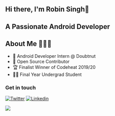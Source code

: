 ## Hi there, I'm Robin Singh👋

## A Passionate Android Developer

## About Me 🤷🏻‍♂️
* 📱 Android Developer Intern @ Doubtnut
* 📝 Open Source Contributor
* :trophy: Finalist Winner of Codeheat 2019/20
* :student: Final Year Undergrad Student

### Get in touch
[![Twitter](https://img.shields.io/badge/-Twitter-222222?style=flat-square&logo=twitter&color=blue&logoColor=white&link=https://twitter.com/Rob_729/)](https://twitter.com/Rob_729/)
[![Linkedin](https://img.shields.io/badge/-LinkedIn-222222?style=flat-square&logo=Linkedin&color=blue&logoColor=white&link=https://www.linkedin.com/in/rob729/)](https://www.linkedin.com/in/rob729/)

<img src="https://github-readme-stats.vercel.app/api?username=rob729&&show_icons=true&title_color=ffffff&icon_color=79ff97&text_color=daf7dc&bg_color=191919">

